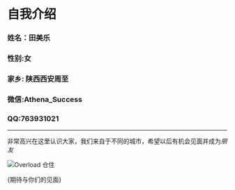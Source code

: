 # 自我介绍 #

### 姓名：田美乐 ###
### 性别:女 ###
### 家乡: 陕西西安周至 ###
### 微信:Athena_Success ###
### QQ:763931021 ###

---

非常高兴在这里认识大家，我们来自于不同的城市，希望以后有机会见面并成为*朋友*

![Overload 仓住](http://img4.duitang.com/uploads/item/201508/19/20150819131018_vYPyR.thumb.224_0.png )

\{期待与你们的见面}
